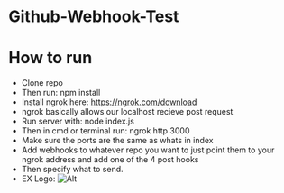 # Github-Webhook-Test

# How to run

- Clone repo
- Then run: npm install
- Install ngrok here: https://ngrok.com/download
- ngrok basically allows our localhost recieve post request
- Run server with: node index.js
- Then in cmd or terminal run: ngrok http 3000
- Make sure the ports are the same as whats in index
- Add webhooks to whatever repo you want to just point them to your ngrok address and add one of the 4 post hooks
- Then specify what to send.
- EX Logo: ![Alt](/push_hook.png "Push event hook targeted to the ngrok /push endpoint")



